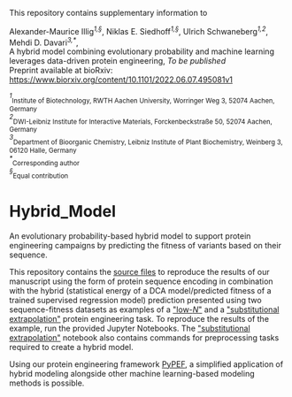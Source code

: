 This repository contains supplementary information to

Alexander-Maurice Illig<sup>*1,§*</sup>, Niklas E. Siedhoff<sup>*1,§*</sup>, Ulrich Schwaneberg<sup>*1,2*</sup>, Mehdi D. Davari<sup>*3,\**</sup>, <br>
A hybrid model combining evolutionary probability and machine learning leverages data-driven protein engineering, *To be published*<br>
Preprint available at bioRxiv: https://www.biorxiv.org/content/10.1101/2022.06.07.495081v1

<sup>*1*</sup><sub>Institute of Biotechnology, RWTH Aachen University, Worringer Weg 3, 52074 Aachen, Germany</sub> <br>
<sup>*2*</sup><sub>DWI-Leibniz Institute for Interactive Materials, Forckenbeckstraße 50, 52074 Aachen, Germany</sub> <br>
<sup>*3*</sup><sub>Department of Bioorganic Chemistry, Leibniz Institute of Plant Biochemistry, Weinberg 3, 06120 Halle, Germany</sub> <br>
<sup>*\**</sup><sub>Corresponding author</sub> <br>
<sup>*§*</sup><sub>Equal contribution</sub> <br>


# Hybrid_Model
An evolutionary probability-based hybrid model to support protein engineering campaigns by predicting the fitness of variants based on their sequence.

This repository contains the [source files](/Examples/scripts) to reproduce the results of our manuscript using the form of protein sequence encoding in combination with the hybrid (statistical energy of a DCA model/predicted fitness of a trained supervised regression model) prediction presented using two sequence-fitness datasets as examples of a ["low-*N*"](/Examples/example_rl401.ipynb) and a ["substitutional extrapolation"](/Examples/example_pabp.ipynb) protein engineering task.
To reproduce the results of the example, run the provided Jupyter Notebooks. The ["substitutional extrapolation"](/Examples/example_pabp.ipynb) notebook also contains commands for preprocessing tasks required to create a hybrid model.

Using our protein engineering framework [PyPEF](https://github.com/Protein-Engineering-Framework/PyPEF), a simplified application of hybrid modeling alongside other machine learning-based modeling methods is possible.
